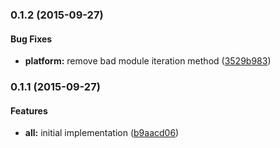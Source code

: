 ### 0.1.2 (2015-09-27)


#### Bug Fixes

* **platform:** remove bad module iteration method ([3529b983](http://github.com/aurelia/pal-browser/commit/3529b9832c139ef77f2c755d0b0ad37e599ba8f1))


### 0.1.1 (2015-09-27)


#### Features

* **all:** initial implementation ([b9aacd06](http://github.com/aurelia/pal-browser/commit/b9aacd0620ca51f8648115220793f4df5ce030ac))

